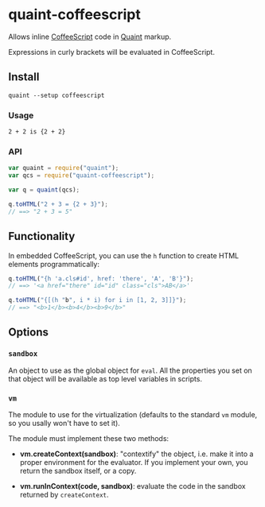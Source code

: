 
quaint-coffeescript
===================

Allows inline
[CoffeeScript](http://coffeescript.org/)
code in
[Quaint](http://breuleux.github.io/quaint)
markup.

Expressions in curly brackets will be evaluated in CoffeeScript.

## Install

    quaint --setup coffeescript


### Usage

```
2 + 2 is {2 + 2}
```

### API

```javascript
var quaint = require("quaint");
var qcs = require("quaint-coffeescript");

var q = quaint(qcs);

q.toHTML("2 + 3 = {2 + 3}");
// ==> "2 + 3 = 5"
```

## Functionality

In embedded CoffeeScript, you can use the `h` function to create HTML
elements programmatically:

```javascript
q.toHTML("{h 'a.cls#id', href: 'there', 'A', 'B'}");
// ==> '<a href="there" id="id" class="cls">AB</a>'

q.toHTML("{[(h "b", i * i) for i in [1, 2, 3]]}");
// ==> "<b>1</b><b>4</b><b>9</b>"
```

## Options

### `sandbox`

An object to use as the global object for `eval`. All the properties
you set on that object will be available as top level variables in
scripts.

### `vm`

The module to use for the virtualization (defaults to the standard
`vm` module, so you usally won't have to set it).

The module must implement these two methods:

* **vm.createContext(sandbox)**: "contextify" the object, i.e. make it
  into a proper environment for the evaluator. If you implement your
  own, you return the sandbox itself, or a copy.

* **vm.runInContext(code, sandbox)**: evaluate the code in the sandbox
    returned by `createContext`.
